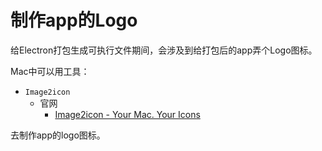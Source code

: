 # 制作app的Logo

给Electron打包生成可执行文件期间，会涉及到给打包后的app弄个Logo图标。

Mac中可以用工具：

* `Image2icon`
    * 官网
      * [Image2icon - Your Mac. Your Icons](http://www.img2icnsapp.com)

去制作app的logo图标。
